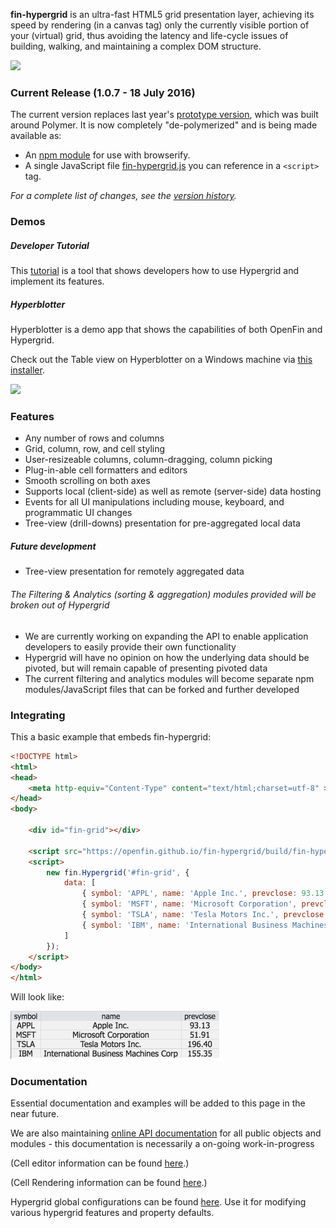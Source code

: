 **fin-hypergrid** is an ultra-fast HTML5 grid presentation layer, achieving its speed by rendering (in a canvas tag) only the currently visible portion of your (virtual) grid, thus avoiding the latency and life-cycle issues of building, walking, and maintaining a complex DOM structure.

<img src="images/README/gridshot04.gif">

### Current Release (1.0.7 - 18 July 2016)

The current version replaces last year's [prototype version](https://github.com/openfin/fin-hypergrid/tree/polymer-prototype), which was built around Polymer. It is now completely "de-polymerized" and is being made available as:
* An [npm module](https://www.npmjs.com/package/fin-hypergrid) for use with browserify.
* A single JavaScript file [fin-hypergrid.js](https://openfin.github.io/fin-hypergrid/build/fin-hypergrid.js) you can reference in a `<script>` tag.

_For a complete list of changes, see the [version history](version-history.md)._

### Demos

##### Developer Tutorial

This [tutorial](https://openfin.github.io/fin-hypergrid) is a tool that shows developers how to use Hypergrid and implement its features.

##### Hyperblotter

Hyperblotter is a demo app that shows the capabilities of both OpenFin and Hypergrid.

Check out the Table view on Hyperblotter on a Windows machine via [this installer](https://dl.openfin.co/services/download?fileName=Hyperblotter&config=http://cdn.openfin.co/demos/hyperblotter/app.json).

![](https://github.com/openfin/fin-hypergrid/blob/master/images/Hyperblotter%20Tabled%20Reduced%20Rows.png)

### Features

* Any number of rows and columns
* Grid, column, row, and cell styling
* User-resizeable columns, column-dragging, column picking
* Plug-in-able cell formatters and editors
* Smooth scrolling on both axes
* Supports local (client-side) as well as remote (server-side) data hosting
* Events for all UI manipulations including mouse, keyboard, and programmatic UI changes
* Tree-view (drill-downs) presentation for pre-aggregated local data

##### Future development

* Tree-view presentation for remotely aggregated data

###### The Filtering & Analytics (sorting & aggregation) modules provided will be broken out of Hypergrid

* We are currently working on expanding the API to enable application developers to easily provide their own functionality
* Hypergrid will have no opinion on how the underlying data should be pivoted, but will remain capable of presenting pivoted data
* The current filtering and analytics modules will become separate npm modules/JavaScript files that can be forked and further developed

### Integrating

This a basic example that embeds fin-hypergrid:
```html
<!DOCTYPE html>
<html>
<head>
    <meta http-equiv="Content-Type" content="text/html;charset=utf-8" >
</head>
<body>

    <div id="fin-grid"></div>

    <script src="https://openfin.github.io/fin-hypergrid/build/fin-hypergrid.js"></script>
    <script>
        new fin.Hypergrid('#fin-grid', {
            data: [
                { symbol: 'APPL', name: 'Apple Inc.', prevclose: 93.13 },
                { symbol: 'MSFT', name: 'Microsoft Corporation', prevclose: 51.91 },
                { symbol: 'TSLA', name: 'Tesla Motors Inc.', prevclose: 196.40 },
                { symbol: 'IBM', name: 'International Business Machines Corp', prevclose: 155.35 }
            ]
        });
    </script>
</body>
</html>
```

Will look like:

<img src="images/README/simple.png">

### Documentation

Essential documentation and examples will be added to this page in the near future.

We are also maintaining [online API documentation](http://openfin.github.io/fin-hypergrid/doc/Hypergrid.html) for all public objects and modules - this documentation is necessarily a on-going work-in-progress

(Cell editor information can be found [here](http://openfin.github.io/fin-hypergrid/doc/tutorial-cell-editors.html).)

(Cell Rendering information can be found [here](http://openfin.github.io/fin-hypergrid/doc/tutorial-cell-renderer.html).)

Hypergrid global configurations can be found [here](http://openfin.github.io/fin-hypergrid/doc/module-defaults.html). Use it for modifying various hypergrid features and property defaults.
